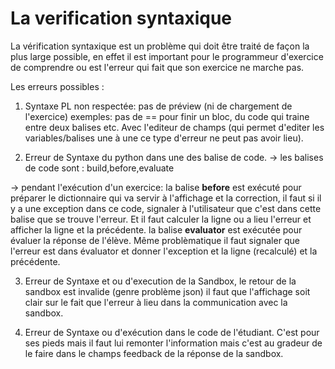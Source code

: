 # La verification syntaxique

La vérification syntaxique est un problème qui doit être traité de façon la plus large possible, en effet il est important pour le programmeur d'exercice de comprendre ou est l'erreur qui fait que son exercice ne marche pas.

Les erreurs possibles :

1) Syntaxe PL non respectée: pas de préview (ni de chargement de l'exercice)
	exemples: pas de == pour finir un bloc, du code qui traine entre deux balises etc. Avec l'editeur de champs (qui permet d'editer les variables/balises une à une ce type d'erreur ne peut pas avoir lieu).

2) Erreur de Syntaxe du python dans une des balise de code.
 -> les balises de code sont : build,before,evaluate

 -> pendant l'exécution d'un exercice:
	la balise  **before** est exécuté pour préparer le dictionnaire qui va servir à l'affichage et la correction, il faut si il y a une exception dans ce code, signaler à l'utilisateur que c'est dans cette balise que se trouve l'erreur. Et il faut calculer la ligne ou a lieu l'erreur et afficher la ligne et la précédente.
	la balise **evaluator** est exécutée pour évaluer la réponse de l'élève. Même problèmatique il faut signaler que l'erreur est dans évaluator et donner l'exception et la ligne (recalculé) et la précédente.

3) Erreur de Syntaxe et ou d'execution de la Sandbox, le retour de la sandbox est invalide (genre problème json) il faut que l'affichage soit clair sur le fait que l'erreur à lieu dans la communication avec la sandbox. 

4) Erreur  de Syntaxe ou d'exécution dans le code de l'étudiant. C'est pour ses pieds mais il faut lui remonter l'information mais c'est au gradeur de le faire dans le champs feedback de la réponse de la sandbox.


 
